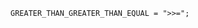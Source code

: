 <!-- This file is generated automatically by infrastructure scripts. Please don't edit by hand. -->

```{ .ebnf .slang-ebnf #GREATER_THAN_GREATER_THAN_EQUAL }
GREATER_THAN_GREATER_THAN_EQUAL = ">>=";
```
